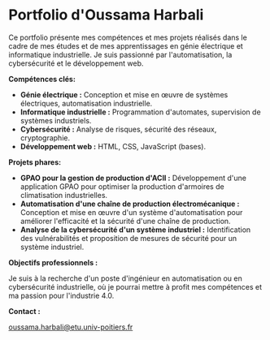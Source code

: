 # Portfolio d'Oussama Harbali

Ce portfolio présente mes compétences et mes projets réalisés dans le cadre de mes études et de mes apprentissages en génie électrique et informatique industrielle.  Je suis passionné par l'automatisation, la cybersécurité et le développement web.

**Compétences clés:**

*   **Génie électrique :** Conception et mise en œuvre de systèmes électriques, automatisation industrielle.
*   **Informatique industrielle :** Programmation d'automates, supervision de systèmes industriels.
*   **Cybersécurité :** Analyse de risques, sécurité des réseaux, cryptographie.
*   **Développement web :** HTML, CSS, JavaScript (bases).

**Projets phares:**

*   **GPAO pour la gestion de production d'ACII :** Développement d'une application GPAO pour optimiser la production d'armoires de climatisation industrielles.
*   **Automatisation d'une chaîne de production électromécanique :** Conception et mise en œuvre d'un système d'automatisation pour améliorer l'efficacité et la sécurité d'une chaîne de production.
*   **Analyse de la cybersécurité d'un système industriel :**  Identification des vulnérabilités et proposition de mesures de sécurité pour un système industriel.

**Objectifs professionnels :**

Je suis à la recherche d'un poste d'ingénieur en automatisation ou en cybersécurité industrielle, où je pourrai mettre à profit mes compétences et ma passion pour l'industrie 4.0.

**Contact :**

oussama.harbali@etu.univ-poitiers.fr
